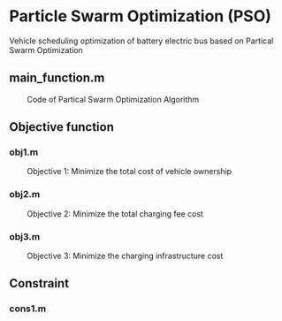 # Particle Swarm Optimization (PSO)
Vehicle scheduling optimization of battery electric bus based on Partical Swarm Optimization

## main_function.m
&emsp;&emsp; Code of Partical Swarm Optimization Algorithm

## Objective function

### obj1.m
&emsp;&emsp; Objective 1: Minimize the total cost of vehicle ownership

### obj2.m
&emsp;&emsp; Objective 2: Minimize the total charging fee cost

### obj3.m
&emsp;&emsp; Objective 3: Minimize the charging infrastructure cost

## Constraint

### cons1.m
